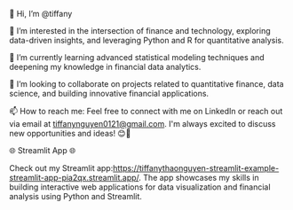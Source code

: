 👋 Hi, I’m @tiffany

👀 I’m interested in the intersection of finance and technology, exploring data-driven insights, and leveraging Python and R for quantitative analysis.

🌱 I’m currently learning advanced statistical modeling techniques and deepening my knowledge in financial data analytics.

💞️ I’m looking to collaborate on projects related to quantitative finance, data science, and building innovative financial applications.

📫 How to reach me: Feel free to connect with me on LinkedIn or reach out via email at tiffanynguyen0121@gmail.com. I'm always excited to discuss new opportunities and ideas! 😊🚀

🌐 Streamlit App 🌐

Check out my Streamlit app:https://tiffanythaonguyen-streamlit-example-streamlit-app-pia2qx.streamlit.app/. The app showcases my skills in building interactive web applications for data visualization and financial analysis using Python and Streamlit.
